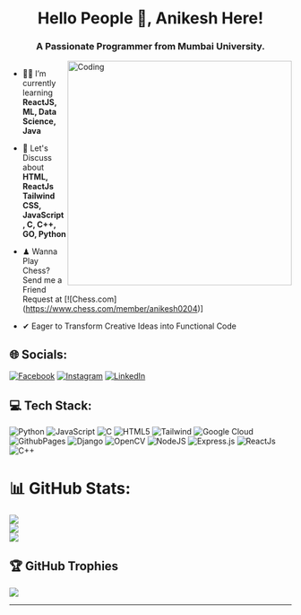 <h1 align="center">Hello People 👋, Anikesh Here!</h1>

<h3 align="center">A Passionate Programmer from Mumbai University.</h3>
<img align="right" alt="Coding" width="400" src="https://media.giphy.com/media/c4u2gld3Or69i/giphy.gif">

<p align="left"> <a href="https://twitter.com/" target="blank">
  <img src="https://img.shields.io/twitter/follow/?logo=twitter&style=for-the-badge" alt="" /></a>
</p>

- 👨‍💻 I’m currently learning **ReactJS, ML, Data Science, Java**

- 💬 Let's Discuss about **HTML, ReactJs Tailwind CSS, JavaScript, C, C++, GO, Python**

- ♟ Wanna Play Chess? Send me a Friend Request at [![Chess.com] (https://www.chess.com/member/anikesh0204)]

- ✔ Eager to Transform Creative Ideas into Functional Code

## 🌐 Socials:
[![Facebook](https://img.shields.io/badge/Facebook-1769ff?logo=facebook&logoColor=white)](https://www.facebook.com/anikeshkulal) [![Instagram](https://img.shields.io/badge/Instagram-%23E4405F.svg?logo=Instagram&logoColor=white)](https://instagram.com/anikeshkulal) [![LinkedIn](https://img.shields.io/badge/LinkedIn-%230077B5.svg?logo=linkedin&logoColor=white)](https://www.linkedin.com/in/anikesh-kulal-b95611172?lipi=urn%3Ali%3Apage%3Ad_flagship3_profile_view_base_contact_details%3BGcgOeJDJTCi%2F%2FhJ81QD3tQ%3D%3D)

## 💻 Tech Stack:
![Python](https://img.shields.io/badge/python-3670A0?style=for-the-badge&logo=python&logoColor=ffdd54) ![JavaScript](https://img.shields.io/badge/javascript-%23323330.svg?style=for-the-badge&logo=javascript&logoColor=%23F7DF1E) ![C](https://img.shields.io/badge/c-%2300599C.svg?style=for-the-badge&logo=c&logoColor=white) ![HTML5](https://img.shields.io/badge/html5-%23E34F26.svg?style=for-the-badge&logo=html5&logoColor=white) ![Tailwind](https://img.shields.io/badge/tailwindcss-0F172A?&logo=tailwindcss) ![Google Cloud](https://img.shields.io/badge/GoogleCloud-%234285F4.svg?style=for-the-badge&logo=google-cloud&logoColor=white) ![GithubPages](https://img.shields.io/badge/github%20pages-121013?style=for-the-badge&logo=github&logoColor=white) ![Django](https://img.shields.io/badge/django-%23092E20.svg?style=for-the-badge&logo=django&logoColor=white) ![OpenCV](https://img.shields.io/badge/opencv-%23white.svg?style=for-the-badge&logo=opencv&logoColor=white) ![NodeJS](https://img.shields.io/badge/node.js-6DA55F?style=for-the-badge&logo=node.js&logoColor=white) ![Express.js](https://img.shields.io/badge/express.js-%23404d59.svg?style=for-the-badge&logo=express&logoColor=%2361DAFB) ![ReactJs](https://img.shields.io/badge/react-%2320232a.svg?style=for-the-badge&logo=react&logoColor=%2361DAFB) ![C++](https://img.shields.io/badge/C++-00599C?style=flat-square&logo=C%2B%2B&logoColor=white)

 # 📊 GitHub Stats:

![](https://github-readme-stats.vercel.app/api?username=Anikesh02&theme=dark&hide_border=false&include_all_commits=false&count_private=false)<br/>
![](https://github-readme-streak-stats.herokuapp.com/?user=Anikesh02&theme=dark&hide_border=false)<br/>
![](https://github-readme-stats.vercel.app/api/top-langs/?username=Anikesh02&theme=dark&hide_border=false&include_all_commits=false&count_private=false&layout=compact)

## 🏆 GitHub Trophies
![](https://github-profile-trophy.vercel.app/?username=Anikesh02&theme=dracula&no-frame=false&no-bg=false&margin-w=4)

---
